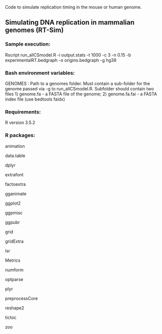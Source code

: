Code to simulate replication timing in the mouse or human genome. 


## Simulating DNA replication in mammalian genomes (RT-Sim)

### Sample execution:

Rscript run_allCSmodel.R -i output.stats -t 1000 -c 3 -n 0.15 -b experimentalRT.bedgraph -o origins.bedgraph -g hg38 


### Bash environment variables: 
GENOMES : Path to a genomes folder. Must contain a sub-folder for the genome passed via -g to run_allCSmodel.R. Subfolder should contain two files 1) genome.fa - a FASTA file of the genome; 2) genome.fa.fai - a FASTA index file (use bedtools faidx)


### Requirements: 

R version 3.5.2


### R packages: 

animation

data.table

dplyr

extrafont

factoextra

gganimate

ggplot2

ggpmisc

ggpubr

grid

gridExtra

lsr

Metrics

numform 

optparse

plyr

preprocessCore

reshape2

tictoc

zoo




